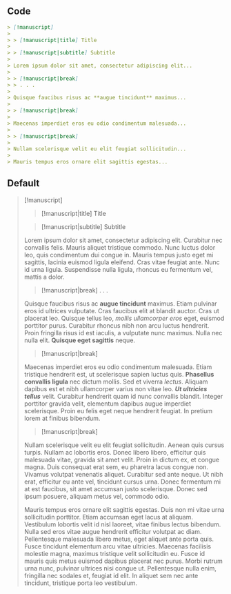 ## Code

```md
> [!manuscript]
>
> > [!manuscript|title] Title
>
> > [!manuscript|subtitle] Subtitle
>
> Lorem ipsum dolor sit amet, consectetur adipiscing elit...
>
> > [!manuscript|break]
> > . . .
>
> Quisque faucibus risus ac **augue tincidunt** maximus...
>
> > [!manuscript|break]
>
> Maecenas imperdiet eros eu odio condimentum malesuada...
>
> > [!manuscript|break]
>
> Nullam scelerisque velit eu elit feugiat sollicitudin...
>
> Mauris tempus eros ornare elit sagittis egestas...
```

## Default

> [!manuscript]
>
> > [!manuscript|title] Title
>
> > [!manuscript|subtitle] Subtitle
>
> Lorem ipsum dolor sit amet, consectetur adipiscing elit. Curabitur nec convallis felis. Mauris aliquet tristique commodo. Nunc luctus dolor leo, quis condimentum dui congue in. Mauris tempus justo eget mi sagittis, lacinia euismod ligula eleifend. Cras vitae feugiat ante. Nunc id urna ligula. Suspendisse nulla ligula, rhoncus eu fermentum vel, mattis a dolor.
>
> > [!manuscript|break]
> > . . .
>
> Quisque faucibus risus ac **augue tincidunt** maximus. Etiam pulvinar eros id ultrices vulputate. Cras faucibus elit at blandit auctor. Cras ut placerat leo. Quisque tellus leo, _mollis ullamcorper eros_ eget, euismod porttitor purus. Curabitur rhoncus nibh non arcu luctus hendrerit. Proin fringilla risus id est iaculis, a vulputate nunc maximus. Nulla nec nulla elit. **Quisque eget sagittis** neque.
>
> > [!manuscript|break]
>
> Maecenas imperdiet eros eu odio condimentum malesuada. Etiam tristique hendrerit est, ut scelerisque sapien luctus quis. **Phasellus convallis ligula** nec dictum mollis. Sed et viverra _lectus_. Aliquam dapibus est et nibh ullamcorper varius non vitae leo. **_Ut ultricies tellus_** velit. Curabitur hendrerit quam id nunc convallis blandit. Integer porttitor gravida velit, elementum dapibus augue imperdiet scelerisque. Proin eu felis eget neque hendrerit feugiat. In pretium lorem at finibus bibendum.
>
> > [!manuscript|break]
>
> Nullam scelerisque velit eu elit feugiat sollicitudin. Aenean quis cursus turpis. Nullam ac lobortis eros. Donec libero libero, efficitur quis malesuada vitae, gravida sit amet velit. Proin in dictum ex, et congue magna. Duis consequat erat sem, eu pharetra lacus congue non. Vivamus volutpat venenatis aliquet. Curabitur sed ante neque. Ut nibh erat, efficitur eu ante vel, tincidunt cursus urna. Donec fermentum mi at est faucibus, sit amet accumsan justo scelerisque. Donec sed ipsum posuere, aliquam metus vel, commodo odio.
>
> Mauris tempus eros ornare elit sagittis egestas. Duis non mi vitae urna sollicitudin porttitor. Etiam accumsan eget lacus at aliquam. Vestibulum lobortis velit id nisl laoreet, vitae finibus lectus bibendum. Nulla sed eros vitae augue hendrerit efficitur volutpat ac diam. Pellentesque malesuada libero metus, eget aliquet ante porta quis. Fusce tincidunt elementum arcu vitae ultricies. Maecenas facilisis molestie magna, maximus tristique velit sollicitudin eu. Fusce id mauris quis metus euismod dapibus placerat nec purus. Morbi rutrum urna nunc, pulvinar ultrices nisi congue ut. Pellentesque nulla enim, fringilla nec sodales et, feugiat id elit. In aliquet sem nec ante tincidunt, tristique porta leo vestibulum.
